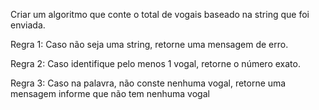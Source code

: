 Criar um algoritmo que conte o total de vogais baseado na string que foi enviada.

Regra 1: Caso não seja uma string, retorne uma mensagem de erro.

Regra 2: Caso identifique pelo menos 1 vogal, retorne o número exato.

Regra 3: Caso na palavra, não conste nenhuma vogal, retorne uma mensagem informe que não tem nenhuma vogal
